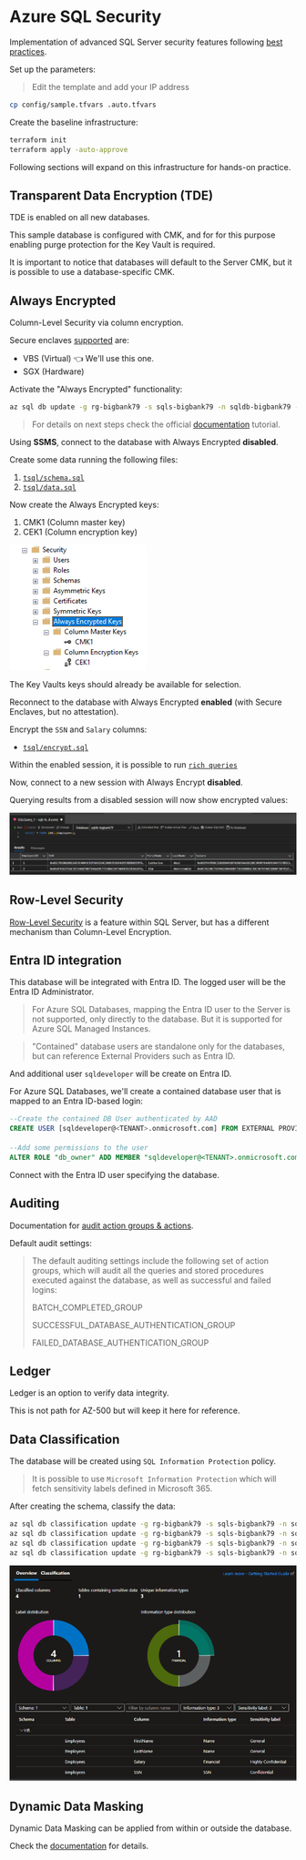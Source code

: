 # Azure SQL Security

Implementation of advanced SQL Server security features following [best practices][1].

Set up the parameters:

> Edit the template and add your IP address

```sh
cp config/sample.tfvars .auto.tfvars
```

Create the baseline infrastructure:

```sh
terraform init
terraform apply -auto-approve
```

Following sections will expand on this infrastructure for hands-on practice.

## Transparent Data Encryption (TDE)

TDE is enabled on all new databases.

This sample database is configured with CMK, and for for this purpose enabling purge protection for the Key Vault is required.

It is important to notice that databases will default to the Server CMK, but it is possible to use a database-specific CMK.

## Always Encrypted

Column-Level Security via column encryption.

Secure enclaves [supported][2] are:

- VBS (Virtual) 👈 We'll use this one.
- SGX (Hardware)

Activate the "Always Encrypted" functionality:

```sh
az sql db update -g rg-bigbank79 -s sqls-bigbank79 -n sqldb-bigbank79 --preferred-enclave-type VBS
```

> For details on next steps check the official [documentation][3] tutorial.

Using **SSMS**, connect to the database with Always Encrypted **disabled**.

Create some data running the following files:

1. [`tsql/schema.sql`](sql/schema.sql)
2. [`tsql/data.sql`](sql/data.sql)

Now create the Always Encrypted keys:

1. CMK1 (Column master key)
2. CEK1 (Column encryption key)

<img src=".assets/mssql-alwaysencrypted.png" />

The Key Vaults keys should already be available for selection.

Reconnect to the database with Always Encrypted **enabled** (with Secure Enclaves, but no attestation).

Encrypt the `SSN` and `Salary` columns:

- [`tsql/encrypt.sql`](tsql/encrypt.sql)

Within the enabled session, it is possible to run [`rich queries`](tsql/richqueries.sql)

Now, connect to a new session with Always Encrypt **disabled**.

Querying results from a disabled session will now show encrypted values:

<img src=".assets/mssql-alwaysencrypted-results.png" />

## Row-Level Security

[Row-Level Security][4] is a feature within SQL Server, but has a different mechanism than Column-Level Encryption.

## Entra ID integration

This database will be integrated with Entra ID. The logged user will be the Entra ID Administrator.

> For Azure SQL Databases, mapping the Entra ID user to the Server is not supported, only directly to the database. But it is supported for Azure SQL Managed Instances.

> "Contained" database users are standalone only for the databases, but can reference External Providers such as Entra ID.

And additional user `sqldeveloper` will be create on Entra ID.

For Azure SQL Databases, we'll create a contained database user that is mapped to an Entra ID-based login:

```sql
--Create the contained DB User authenticated by AAD
CREATE USER [sqldeveloper@<TENANT>.onmicrosoft.com] FROM EXTERNAL PROVIDER;

--Add some permissions to the user
ALTER ROLE "db_owner" ADD MEMBER "sqldeveloper@<TENANT>.onmicrosoft.com";
```

Connect with the Entra ID user specifying the database.

## Auditing

Documentation for [audit action groups & actions][5].

Default audit settings:

> The default auditing settings include the following set of action groups, which will audit all the queries and stored procedures executed against the database, as well as successful and failed logins:
> 
> 
> BATCH_COMPLETED_GROUP
> 
> SUCCESSFUL_DATABASE_AUTHENTICATION_GROUP
> 
> FAILED_DATABASE_AUTHENTICATION_GROUP

## Ledger

Ledger is an option to verify data integrity.

This is not path for AZ-500 but will keep it here for reference.

## Data Classification

The database will be created using `SQL Information Protection` policy.

> It is possible to use `Microsoft Information Protection` which will fetch sensitivity labels defined in Microsoft 365.

After creating the schema, classify the data:

```sh
az sql db classification update -g rg-bigbank79 -s sqls-bigbank79 -n sqldb-bigbank79 --column FirstName --schema HR --table Employees --information-type Name --label General
az sql db classification update -g rg-bigbank79 -s sqls-bigbank79 -n sqldb-bigbank79 --column LastName --schema HR --table Employees --information-type Name --label General
az sql db classification update -g rg-bigbank79 -s sqls-bigbank79 -n sqldb-bigbank79 --column SSN --schema HR --table Employees --information-type SSN --label Confidential
az sql db classification update -g rg-bigbank79 -s sqls-bigbank79 -n sqldb-bigbank79 --column Salary --schema HR --table Employees --information-type Financial --label "Highly Confidential"
```

<img src=".assets/mssql-classification.png" />

## Dynamic Data Masking

Dynamic Data Masking can be applied from within or outside the database.

Check the [documentation][6] for details.

[1]: https://learn.microsoft.com/en-us/sql/relational-databases/security/sql-server-security-best-practices?view=sql-server-ver16
[2]: https://learn.microsoft.com/en-us/sql/relational-databases/security/encryption/always-encrypted-enclaves?view=sql-server-ver16#supported-enclave-technologies
[3]: https://learn.microsoft.com/en-us/azure/azure-sql/database/always-encrypted-enclaves-getting-started-vbs?view=azuresql&tabs=ssmsrequirements%2Cazure-cli
[4]: https://learn.microsoft.com/en-us/sql/relational-databases/security/row-level-security?view=sql-server-ver16
[5]: https://learn.microsoft.com/en-us/sql/relational-databases/security/auditing/sql-server-audit-action-groups-and-actions?view=sql-server-ver16
[6]: https://learn.microsoft.com/en-us/sql/relational-databases/security/dynamic-data-masking?view=sql-server-ver16
